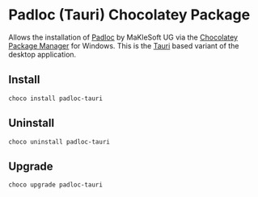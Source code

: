 # Padloc (Tauri) Chocolatey Package
Allows the installation of [Padloc](https://github.com/padloc/padloc) by MaKleSoft UG via the [Chocolatey Package Manager](https://community.chocolatey.org/) for Windows. This is the [Tauri](https://github.com/tauri-apps/tauri) based variant of the desktop application.

## Install
```pwsh
choco install padloc-tauri
```

## Uninstall
```pwsh
choco uninstall padloc-tauri
```

## Upgrade
```pwsh
choco upgrade padloc-tauri
```
